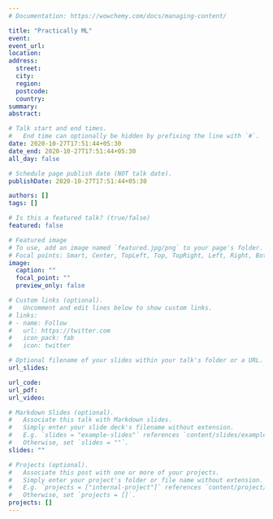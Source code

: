 ```yaml
---
# Documentation: https://wowchemy.com/docs/managing-content/

title: "Practically ML"
event:
event_url:
location:
address:
  street:
  city:
  region:
  postcode:
  country:
summary:
abstract:

# Talk start and end times.
#   End time can optionally be hidden by prefixing the line with `#`.
date: 2020-10-27T17:51:44+05:30
date_end: 2020-10-27T17:51:44+05:30
all_day: false

# Schedule page publish date (NOT talk date).
publishDate: 2020-10-27T17:51:44+05:30

authors: []
tags: []

# Is this a featured talk? (true/false)
featured: false

# Featured image
# To use, add an image named `featured.jpg/png` to your page's folder. 
# Focal points: Smart, Center, TopLeft, Top, TopRight, Left, Right, BottomLeft, Bottom, BottomRight.
image:
  caption: ""
  focal_point: ""
  preview_only: false

# Custom links (optional).
#   Uncomment and edit lines below to show custom links.
# links:
# - name: Follow
#   url: https://twitter.com
#   icon_pack: fab
#   icon: twitter

# Optional filename of your slides within your talk's folder or a URL.
url_slides:

url_code:
url_pdf:
url_video:

# Markdown Slides (optional).
#   Associate this talk with Markdown slides.
#   Simply enter your slide deck's filename without extension.
#   E.g. `slides = "example-slides"` references `content/slides/example-slides.md`.
#   Otherwise, set `slides = ""`.
slides: ""

# Projects (optional).
#   Associate this post with one or more of your projects.
#   Simply enter your project's folder or file name without extension.
#   E.g. `projects = ["internal-project"]` references `content/project/deep-learning/index.md`.
#   Otherwise, set `projects = []`.
projects: []
---
```

